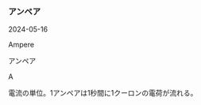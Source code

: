 <article id="アンペア">

### アンペア

<p class="st_update_header">2024-05-16</p>
<p class="st_name_header_en">Ampere</p>
<p class="st_name_header_jp">アンペア</p>
<p class="st_name_header_abbreviation">A</p>
<div class="article_explanation">電流の単位。1アンペアは1秒間に1クーロンの電荷が流れる。</div>
</article>
